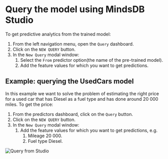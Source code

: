 # Query the model using MindsDB Studio

To get predictive analytics from the trained model:

1. From the left navigation menu, open the `Query` dashboard.
2. Click on the `NEW QUERY` button.
3. In the `New Query` modal window:
    1. Select the `From` predictor option(the name of the pre-trained model).
    2. Add the feature values for which you want to get predictions.

## Example: querying the UsedCars model

In this example we want to solve the problem of estimating the right price for a used car that has Diesel as a fuel type and has done around 20 000 miles. To get the price:

1. From the predictors dashboard, click on the `Query` button.
2. Click on the `NEW QUERY` button.
3. In the `New Query` modal window:
    1. Add the feature values for which you want to get predictions, e.g.
        1. Mileage 20 000.
        2. Fuel type Diesel.

![Query from Studio](/assets/predictors/query-scout.gif)

